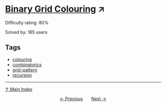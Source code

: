 # [Binary Grid Colouring](https://projecteuler.net/problem=741) ↗️

Difficulty rating: 80%

Solved by: 165 users
## Tags

- [colouring](../tags/colouring.md)
- [combinatorics](../tags/combinatorics.md)
- [grid-pattern](../tags/grid-pattern.md)
- [recursion](../tags/recursion.md)



---

[↑ Main Index](../README.md)


<div align=center><a href='740.md'>← Previous</a> &nbsp;&nbsp; &nbsp;&nbsp;  <a href='742.md'>Next →</a></div>
